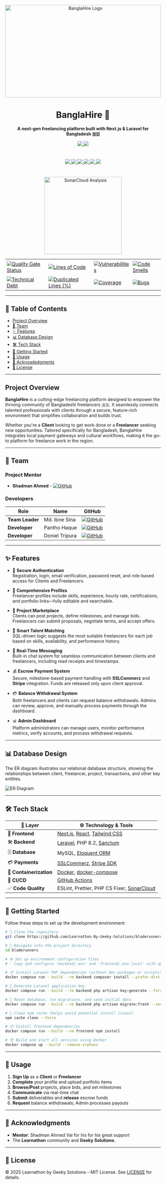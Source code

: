 <div align="center">
  
<p>
  <img src="https://github.com/Learnathon-By-Geeky-Solutions/bladerunners/blob/main/Design%20Structure/long_banner.png" alt="BanglaHire Logo" width="100%" height="300"/>
</p>

# BanglaHire 🚀

**A next-gen freelancing platform built with Next.js & Laravel for Bangladesh 🇧🇩**

<p align="center">
  <a href="https://bladerunners.proactive-coder.xyz">
    <img src="https://img.shields.io/badge/Live%20Demo-Visit-green?style=for-the-badge&logo=vercel&logoColor=white" />
  </a>
  <a href="https://github.com/Learnathon-By-Geeky-Solutions/bladerunners/wiki">
    <img src="https://img.shields.io/badge/Wiki-Documentation-blue?style=for-the-badge&logo=readthedocs&logoColor=white" />
  </a>
</p>

#

<p align="center">
  <a href="https://nextjs.org">
    <img src="https://img.shields.io/badge/Frontend-Next.js-black?style=for-the-badge&logo=nextdotjs&logoColor=white" />
  </a>
  <a href="https://laravel.com">
    <img src="https://img.shields.io/badge/Backend-Laravel-red?style=for-the-badge&logo=laravel&logoColor=white" />
  </a>
  <a href="https://www.mysql.com">
    <img src="https://img.shields.io/badge/Database-MySQL-blue?style=for-the-badge&logo=mysql&logoColor=white" />
  </a>
  <a href="https://www.sslcommerz.com">
    <img src="https://img.shields.io/badge/Payments-SSLCommerz-orange?style=for-the-badge&logoColor=white" />
  </a>
  <a href="https://stripe.com">
    <img src="https://img.shields.io/badge/Payments-Stripe-008CDD?style=for-the-badge&logo=stripe&logoColor=white" />
  </a>
  <a href="https://www.docker.com/">
    <img src="https://img.shields.io/badge/Containerized-Docker-2496ED?style=for-the-badge&logo=docker&logoColor=white" />
  </a>
</p>


#

<p align="center"> <a href="https://sonarcloud.io/summary/new_code?id=Learnathon-By-Geeky-Solutions_bladerunners"> <img src="https://img.shields.io/badge/SonarCloud-Analysis-4E9BCD?style=for-the-badge&logo=sonarcloud&logoColor=white" alt="SonarCloud Analysis" width="250"> </a> </p>

<table style="border: none; border-collapse: collapse;">
 <tr style="border: none;"> 
 <td style="border: none; padding: 5px;"> <a href="https://sonarcloud.io/summary/new_code?id=Learnathon-By-Geeky-Solutions_bladerunners"> <img src="https://sonarcloud.io/api/project_badges/measure?project=Learnathon-By-Geeky-Solutions_bladerunners&metric=alert_status" alt="Quality Gate Status"> </a> </td> 
 <td style="border: none; padding: 5px;"> <a href="https://sonarcloud.io/summary/new_code?id=Learnathon-By-Geeky-Solutions_bladerunners"> <img src="https://sonarcloud.io/api/project_badges/measure?project=Learnathon-By-Geeky-Solutions_bladerunners&metric=ncloc" alt="Lines of Code"> </a> </td> 
 
 <td style="border: none; padding: 5px;"> <a href="https://sonarcloud.io/summary/new_code?id=Learnathon-By-Geeky-Solutions_bladerunners"> <img src="https://sonarcloud.io/api/project_badges/measure?project=Learnathon-By-Geeky-Solutions_bladerunners&metric=vulnerabilities" alt="Vulnerabilities"> </a> </td>
  <td style="border: none; padding: 5px;"> <a href="https://sonarcloud.io/summary/new_code?id=Learnathon-By-Geeky-Solutions_bladerunners"> <img src="https://sonarcloud.io/api/project_badges/measure?project=Learnathon-By-Geeky-Solutions_bladerunners&metric=code_smells" alt="Code Smells"> </a> </td> 
 
  </tr>

 <tr style="border: none;"> 
 <td style="border: none; padding: 5px;"> <a href="https://sonarcloud.io/summary/new_code?id=Learnathon-By-Geeky-Solutions_bladerunners"> <img src="https://sonarcloud.io/api/project_badges/measure?project=Learnathon-By-Geeky-Solutions_bladerunners&metric=sqale_index" alt="Technical Debt"> </a> </td> 
 <td style="border: none; padding: 5px;"> <a href="https://sonarcloud.io/summary/new_code?id=Learnathon-By-Geeky-Solutions_bladerunners"> <img src="https://sonarcloud.io/api/project_badges/measure?project=Learnathon-By-Geeky-Solutions_bladerunners&metric=duplicated_lines_density" alt="Duplicated Lines (%)"> </a> </td> 
   <td style="border: none; padding: 5px;"> <a href="https://sonarcloud.io/summary/new_code?id=Learnathon-By-Geeky-Solutions_bladerunners"> <img src="https://sonarcloud.io/api/project_badges/measure?project=Learnathon-By-Geeky-Solutions_bladerunners&metric=coverage" alt="Coverage"> </a> </td> 
 <td style="border: none; padding: 5px;"> <a href="https://sonarcloud.io/summary/new_code?id=Learnathon-By-Geeky-Solutions_bladerunners"> <img src="https://sonarcloud.io/api/project_badges/measure?project=Learnathon-By-Geeky-Solutions_bladerunners&metric=bugs" alt="Bugs"> </a> </td> 
 </tr>
</table>
</div>

---

## 📖 Table of Contents

- [Project Overview](#project-overview)  
- [👥 Team](#team)
- [✨ Features](#-features)  
- [📊 Database Design](#-database-design)  
- [🛠 Tech Stack](#-tech-stack)  
- [🏁 Getting Started](#-getting-started)  
- [🚀 Usage](#-usage)  
- [👥 Acknowledgments](#-acknowledgments)  
- [📄 License](#-license)


---

## Project Overview

**BanglaHire** is a cutting-edge freelancing platform designed to empower the thriving community of Bangladeshi freelancers 🇧🇩. It seamlessly connects talented professionals with clients through a secure, feature-rich environment that simplifies collaboration and builds trust.

Whether you're a **Client** looking to get work done or a **Freelancer** seeking new opportunities. Tailored specifically for Bangladesh, BanglaHire integrates local payment gateways and cultural workflows, making it the go-to platform for freelance work in the region.

---

## 👥 Team

### Project Mentor
- **Shadman Ahmed** - [![GitHub](https://img.shields.io/badge/GitHub-100000?style=flat&logo=github&logoColor=white)](https://github.com/shadman-ahmed-bs23)

### Developers
| Role | Name | GitHub |
|------|------|--------|
| **Team Leader** | Md. Ibne Sina | [![GitHub](https://img.shields.io/badge/GitHub-100000?style=flat&logo=github&logoColor=white)](https://github.com/ibnesina) |
| **Developer** | Pantho Haque | [![GitHub](https://img.shields.io/badge/GitHub-100000?style=flat&logo=github&logoColor=white)](https://github.com/Pantho-Haque) |
| **Developer** | Doniel Tripura | [![GitHub](https://img.shields.io/badge/GitHub-100000?style=flat&logo=github&logoColor=white)](https://github.com/MachangDoniel) |

---

## ✨ Features
- 🔐 **Secure Authentication**  
  Registration, login, email verification, password reset, and role-based access for Clients and Freelancers.

- 👤 **Comprehensive Profiles**  
  Freelancer profiles include skills, experience, hourly rate, certifications, and portfolio links—fully editable and searchable.

- 💼 **Project Marketplace**  
  Clients can post projects, define milestones, and manage bids. Freelancers can submit proposals, negotiate terms, and accept offers.

- 🤖 **Smart Talent Matching**  
  SQL-driven logic suggests the most suitable freelancers for each job based on skills, availability, and performance history.

- 💬 **Real-Time Messaging**  
  Built-in chat system for seamless communication between clients and freelancers, including read receipts and timestamps.

- 💰 **Escrow Payment System**  
  Secure, milestone-based payment handling with **SSLCommerz** and **Stripe** integration. Funds are released only upon client approval.

- 💳 **Balance Withdrawal System**  
  Both freelancers and clients can request balance withdrawals. Admins can review, approve, and manually process payments through the dashboard.

- 📊 **Admin Dashboard**  
  Platform administrators can manage users, monitor performance metrics, verify accounts, and process withdrawal requests.


---

## 📊 Database Design

The ER diagram illustrates our relational database structure, showing the relationships between client, freelancer, project, transactions, and other key entities.

![ER Diagram](https://github.com/Learnathon-By-Geeky-Solutions/bladerunners/blob/main/Design%20Structure/database_schema.png)


---


## 🛠 Tech Stack


| 🧩 **Layer**         | ⚙️ **Technology & Tools**                                                       |
|---------------------|----------------------------------------------------------------------------------|
| 🎨 **Frontend**      | [Next.js](https://nextjs.org), [React](https://reactjs.org), [Tailwind CSS](https://tailwindcss.com) |
| 🛠 **Backend**       | [Laravel](https://laravel.com), PHP 8.2, [Sanctum](https://laravel.com/docs/sanctum)  |
| 🗄️ **Database**      | MySQL, [Eloquent ORM](https://laravel.com/docs/eloquent)                         |
| 💳 **Payments**      | [SSLCommerz](https://www.sslcommerz.com), [Stripe SDK](https://stripe.com/docs/sdk) |
| 🐳 **Containerization** | [Docker](https://www.docker.com), [docker-compose](https://docs.docker.com/compose/) |
| 🔁 **CI/CD**         | [GitHub Actions](https://github.com/features/actions)                            |
| ✅ **Code Quality**  | ESLint, Prettier, PHP CS Fixer, [SonarCloud](https://sonarcloud.io)               |


---

## 🏁 Getting Started

Follow these steps to set up the development environment:

```bash
# 🚀 Clone the repository
git clone https://github.com/Learnathon-By-Geeky-Solutions/bladerunners

# 📁 Navigate into the project directory
cd bladerunners

# ⚙️ Set up environment configuration files
# - Copy and configure 'backend/.env' and 'frontend/.env.local' with appropriate values

# 📦 Install Laravel PHP dependencies (without dev packages or scripts)
docker compose run --build --rm backend composer install --prefer-dist --no-scripts --no-dev --no-interaction

# 🔑 Generate Laravel application key
docker compose run --build --rm backend php artisan key:generate --force

# 🧼 Reset database, run migrations, and seed initial data
docker compose run --build --rm backend php artisan migrate:fresh --seed

# 🧹 Clean npm cache (helps avoid potential install issues)
npm cache clean --force

# 📦 Install frontend dependencies
docker compose run --build --rm frontend npm install

# 🏗️ Build and start all services using Docker
docker compose up --build --remove-orphans 

```

---

## 🚀 Usage
1. **Sign Up** as a **Client** or **Freelancer**  
2. **Complete** your profile and upload portfolio items  
3. **Browse/Post** projects, place bids, and set milestones  
4. **Communicate** via real-time chat  
5. **Submit** deliverables and **release** escrow funds  
6. **Request** balance withdrawals; Admin processes payouts  

---


## 👥 Acknowledgments
- **Mentor**: Shadman Ahmed Vai for his for his great support
- The **Learnathon** community and **Geeky Solutions**.

---

## 📄 License
© 2025 Learnathon by Geeky Solutions – MIT License. See [LICENSE](LICENSE) for details.


</div>
